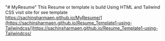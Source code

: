 "# MyResume" 
This Resume or template is build Using HTML and Tailwind CSS
visit site for see template https://sachinsharmaen.github.io/MyResume/](https://sachinsharmaen.github.io/Resume_Template1-using-Tailwindcss/)https://sachinsharmaen.github.io/Resume_Template1-using-Tailwindcss/
